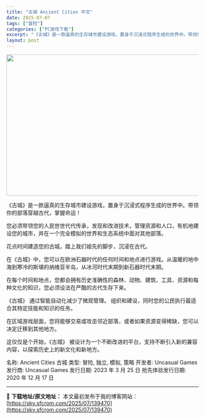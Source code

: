 ```yaml
---
title: "古城 Ancient Cities 中文"
date: 2025-07-07
tags: ["冒险"]
categories: ["PC游戏下载"]
excerpt: "《古城》是一款逼真的生存城市建设游戏，置身于沉浸式程序生成的世界中。带领你的部落穿越古代，掌握命运！ 您必须带领您的人民世世代代传承，发现和改进技术，管理资源和人口，有机地建设您的城市，并在一个完全模拟的世界和生态系统中面对其他部落。 花点时间建造您的古城，踏上我们祖先的脚步，沉浸在古代。 在《古城&hellip;"
layout: post
---
```


<img class="size-full wp-image-139471 aligncenter" src="https://sky.sfcrom.com/wp-content/uploads/2025/07/2025070702472196.webp" alt="" width="660" height="370" />

《古城》是一款逼真的生存城市建设游戏，置身于沉浸式程序生成的世界中。带领你的部落穿越古代，掌握命运！

您必须带领您的人民世世代代传承，发现和改进技术，管理资源和人口，有机地建设您的城市，并在一个完全模拟的世界和生态系统中面对其他部落。

花点时间建造您的古城，踏上我们祖先的脚步，沉浸在古代。

在《古城》中，您可以在欧洲石器时代的任何时间和地点进行游戏。从温暖的地中海到寒冷的斯堪的纳维亚半岛，从冰河时代末期到新石器时代末期。

在每个时间和地点，您都会拥有历史准确性的森林、动物、建筑、工具、资源和每种文化的知识，您必须设法在严酷的古代生存下来。

《古城》 通过智能自动化减少了微观管理。 组织和建设，同时您的公民执行最适合其特定技能和知识的任务。

在区域游戏层面，您将能够交易或攻击邻近部落，或者如果资源变得稀缺，您可以决定迁移到其他地方。

这仅仅是个开始，《古城》 被设计为一个不断改进的平台，支持不断引入新的兼容内容，以探索历史上的新文化和新地方。

名称: Ancient Cities 古城
类型: 冒险, 独立, 模拟, 策略
开发者: Uncasual Games
发行商: Uncasual Games
发行日期: 2023 年 3 月 25 日
抢先体验发行日期: 2020 年 12 月 17 日

---
📖 **下载地址/原文地址：** 本文最初发布于我的博客网站：[https://sky.sfcrom.com/2025/07/139470](https://sky.sfcrom.com/2025/07/139470)
